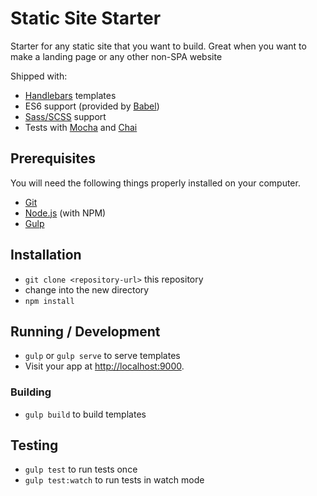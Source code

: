# Static Site Starter
Starter for any static site that you want to build.
Great when you want to make a landing page or any other non-SPA website

Shipped with:
* [Handlebars](http://handlebarsjs.com/) templates
* ES6 support (provided by [Babel](https://babeljs.io/))
* [Sass/SCSS](http://sass-lang.com/) support
* Tests with [Mocha](https://mochajs.org/) and [Chai](http://chaijs.com/)

## Prerequisites
You will need the following things properly installed on your computer.
* [Git](http://git-scm.com/)
* [Node.js](http://nodejs.org/) (with NPM)
* [Gulp](http://gulpjs.com/)

## Installation
* `git clone <repository-url>` this repository
* change into the new directory
* `npm install`

## Running / Development

* `gulp` or `gulp serve` to serve templates
* Visit your app at [http://localhost:9000](http://localhost:9000).

### Building
* `gulp build` to build templates

## Testing
* `gulp test` to run tests once
* `gulp test:watch` to run tests in watch mode
